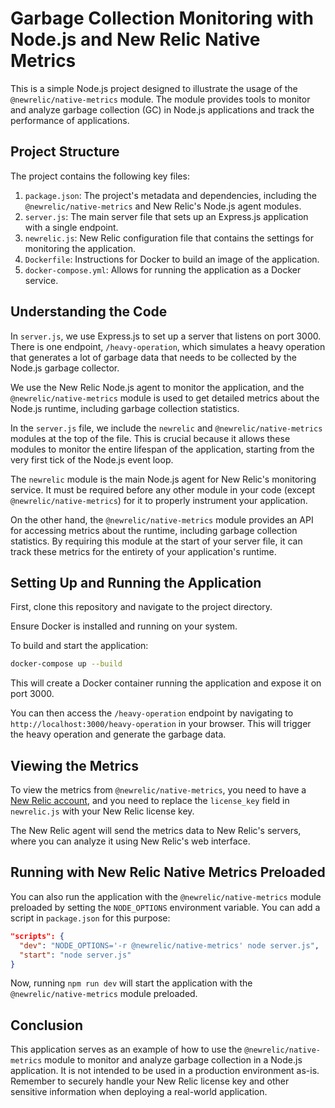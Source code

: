 # Garbage Collection Monitoring with Node.js and New Relic Native Metrics

This is a simple Node.js project designed to illustrate the usage of the `@newrelic/native-metrics` module. The module provides tools to monitor and analyze garbage collection (GC) in Node.js applications and track the performance of applications.

## Project Structure

The project contains the following key files:

1. `package.json`: The project's metadata and dependencies, including the `@newrelic/native-metrics` and New Relic's Node.js agent modules.
2. `server.js`: The main server file that sets up an Express.js application with a single endpoint.
3. `newrelic.js`: New Relic configuration file that contains the settings for monitoring the application.
4. `Dockerfile`: Instructions for Docker to build an image of the application.
5. `docker-compose.yml`: Allows for running the application as a Docker service.

## Understanding the Code

In `server.js`, we use Express.js to set up a server that listens on port 3000. There is one endpoint, `/heavy-operation`, which simulates a heavy operation that generates a lot of garbage data that needs to be collected by the Node.js garbage collector.

We use the New Relic Node.js agent to monitor the application, and the `@newrelic/native-metrics` module is used to get detailed metrics about the Node.js runtime, including garbage collection statistics.

In the `server.js` file, we include the `newrelic` and `@newrelic/native-metrics` modules at the top of the file. This is crucial because it allows these modules to monitor the entire lifespan of the application, starting from the very first tick of the Node.js event loop.

The `newrelic` module is the main Node.js agent for New Relic's monitoring service. It must be required before any other module in your code (except `@newrelic/native-metrics`) for it to properly instrument your application.

On the other hand, the `@newrelic/native-metrics` module provides an API for accessing metrics about the runtime, including garbage collection statistics. By requiring this module at the start of your server file, it can track these metrics for the entirety of your application's runtime.


## Setting Up and Running the Application

First, clone this repository and navigate to the project directory.

Ensure Docker is installed and running on your system.

To build and start the application:

```bash
docker-compose up --build
```

This will create a Docker container running the application and expose it on port 3000.

You can then access the `/heavy-operation` endpoint by navigating to `http://localhost:3000/heavy-operation` in your browser. This will trigger the heavy operation and generate the garbage data.

## Viewing the Metrics

To view the metrics from `@newrelic/native-metrics`, you need to have a [New Relic account](https://newrelic.com/signup), and you need to replace the `license_key` field in `newrelic.js` with your New Relic license key.

The New Relic agent will send the metrics data to New Relic's servers, where you can analyze it using New Relic's web interface.

## Running with New Relic Native Metrics Preloaded

You can also run the application with the `@newrelic/native-metrics` module preloaded by setting the `NODE_OPTIONS` environment variable. You can add a script in `package.json` for this purpose:

```json
"scripts": {
  "dev": "NODE_OPTIONS='-r @newrelic/native-metrics' node server.js",
  "start": "node server.js"
}
```

Now, running `npm run dev` will start the application with the `@newrelic/native-metrics` module preloaded.

## Conclusion

This application serves as an example of how to use the `@newrelic/native-metrics` module to monitor and analyze garbage collection in a Node.js application. It is not intended to be used in a production environment as-is. Remember to securely handle your New Relic license key and other sensitive information when deploying a real-world application.
